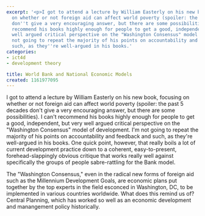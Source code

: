 ```yaml
---
excerpt: '<p>I got to attend a lecture by William Easterly on his new book, focusing
  on whether or not foreign aid can affect world poverty (spoiler: the past 5 decades
  don''t give a very encouraging answer, but there are some possibilities).  I can''t
  recommend his books highly enough for people to get a good, independent, but very
  well argued critical perspective on the "Washington Consensus" model of development.  I''m
  not going to repeat the majority of his points on accountability and feedback and
  such, as they''re well-argued in his books.'
categories:
- ict4d
- development theory

title: World Bank and National Economic Models
created: 1161977095
---
```

<p>I got to attend a lecture by William Easterly on his new book, focusing on whether or not foreign aid can affect world poverty (spoiler: the past 5 decades don't give a very encouraging answer, but there are some possibilities).  I can't recommend his books highly enough for people to get a good, independent, but very well argued critical perspective on the "Washington Consensus" model of development.  I'm not going to repeat the majority of his points on accountability and feedback and such, as they're well-argued in his books.  One quick point, however, that really boils a lot of current development practice down to a coherent, easy-to-present, forehead-slappingly obvious critique that works really well against specifically the groups of people sabre-rattling for the Bank model.</p>

<p>The "Washington Consensus," even in the radical new forms of foreign aid such as the Millennium Development Goals, are economic plans put together by the top experts in the field esconced in Washington, DC, to be implemented in various countries worldwide.  What does this remind us of? Central Planning, which has worked so well as an economic development and manangement policy historically.<br />
</p>
